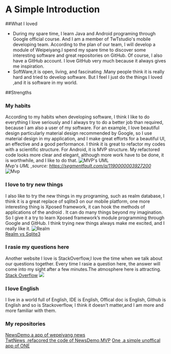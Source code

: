 #  A Simple Introduction

##What I loved
- During my spare time, I learn Java and Android programing through Google official course. And I am a member of TwTstudio's mobile developing team. According to the plan of our team, I will develop a module of Weipeiyang.I spend my spare time to discover some interesting software and great repositories on GitHub. Of course, I also have a GitHub account. I love GitHub very much because it always gives me inspiration.
- SoftWare,it is open, living, and fascinating .Many people think it is really hard and tried to develop software. But I feel I just do the things I loved ,and it is software in my world.

##Strengths
### My habits
According to my habits when developing software, I think I like to do everything I love seriously and I always try to do a better job than required, because I am also a user of my software. For an example, I love beautiful design particularly material design recommended by Google, so I use material design in my application, and I make great efforts for a beautiful UI, an effective and a good performance. I think it is great to refactor my codes with a scientific structure. For Android, it is MVP structure. My refactored code looks more clear and elegant, although more work have to be done, it is worthwhile, and I like to do that.
![MVP's UML](https://sfault-image.b0.upaiyun.com/376/202/3762022390-56fde71603d5d_articlex)  
  *Mvp's UML ,source: https://segmentfault.com/a/1190000003927200*
![Mvp](https://sfault-image.b0.upaiyun.com/322/908/3229080209-56fde71591288_articlex)
### I love to try new things 
 I also like to try the new things in my programing, such as realm database, I think it is a great replace of sqlite3 on our mobile platform, one more interesting thing is Xposed framework, it can hook the methods of applications of the android . It can do many things beyond my imagination. So I give it a try to learn Xposed framework’s module programming through Google and GitHub. I think trying new things always make me excited, and I really like it.
![Realm](http://static1.squarespace.com/static/53fc4022e4b04305cfdf67b8/t/540ace3be4b08734f6c16e93/1409994300336/?format=750w)  
[Realm vs Sqlite3](http://sebastiandobrincu.com/blog/5-reasons-why-you-should-choose-realm-over-coredata)
### I rasie my questions here
Another website I love is StackOverflow,I love the time when we talk about our questions together. Every time I rasie a question here, the answer will come into my sight after a few minutes.The atmosphere here is attracting.  
[Stack Overflow](http://stackoverflow.com/)
![](http://b.hiphotos.baidu.com/baike/w%3D268/sign=00d8a78734d3d539c13d08c50287e927/8c1001e93901213f713cc9a556e736d12f2e95b8.jpg)  
### I love English
I live in a world full of English, IDE is English, Offical doc is English, Github is English and so is Stackoverflow, I think it doesn't matter,and I am more and more familiar with them.
### My repositories
[NewsDemo,a app of wepeiyang news](https://github.com/life2015/NewsDemo)  
[TwtNews ,refacored the code of NewsDemo,MVP](https://github.com/life2015/TwtNews)
[One ,a simple unoffical app of ONE](https://github.com/life2015/One)
